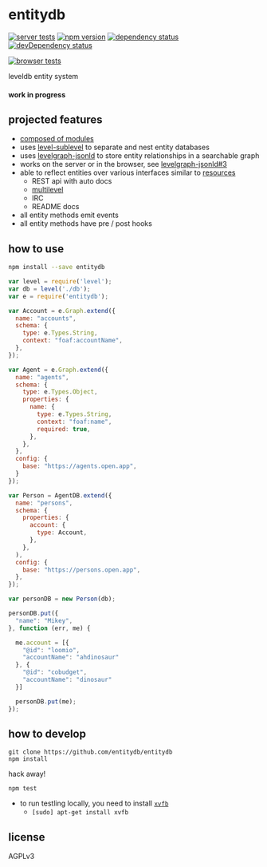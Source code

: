 # entitydb

[![server tests](https://travis-ci.org/entitydb/entitydb.png)](https://travis-ci.org/entitydb/entitydb)
[![npm version](https://badge.fury.io/js/entitydb.png)](https://npmjs.org/package/entitydb)
[![dependency status](https://david-dm.org/entitydb/entitydb.png)](https://david-dm.org/entitydb/entitydb)
[![devDependency status](https://david-dm.org/entitydb/entitydb/dev-status.png)](https://david-dm.org/entitydb/entitydb#info=devDependencies)

[![browser tests](https://ci.testling.com/entitydb/entitydb.png)](https://ci.testling.com/entitydb/entitydb)

leveldb entity system

#### work in progress

## projected features

- [composed of modules](https://github.com/entitydb)
- uses [level-sublevel](https://github.com/dominictarr/level-sublevel) to separate and nest entity databases
- uses [levelgraph-jsonld](https://github.com/mcollina/levelgraph-jsonld) to store entity relationships in a searchable graph
- works on the server or in the browser, see [levelgraph-jsonld#3](http://github.com/mcollina/levelgraph-jsonld/issues/3)
- able to reflect entities over various interfaces similar to [resources](https://github.com/ahdinosaur/resources)
  - REST api with auto docs
  - [multilevel](https://github.com/juliangruber/multilevel)
  - IRC
  - README docs
- all entity methods emit events
- all entity methods have pre / post hooks

## how to use

```bash
npm install --save entitydb
```

```javascript
var level = require('level');
var db = level('./db');
var e = require('entitydb');

var Account = e.Graph.extend({
  name: "accounts",
  schema: {
    type: e.Types.String,
    context: "foaf:accountName",
  },
});

var Agent = e.Graph.extend({
  name: "agents",
  schema: {
    type: e.Types.Object,
    properties: {
      name: {
        type: e.Types.String,
        context: "foaf:name",
        required: true,
      },
    },
  },
  config: {
    base: "https://agents.open.app",
  }
});

var Person = AgentDB.extend({
  name: "persons",
  schema: {
    properties: {
      account: {
        type: Account,
      },
    },
  ),
  config: {
    base: "https://persons.open.app",
  },
});

var personDB = new Person(db);

personDB.put({
  "name": "Mikey",
}, function (err, me) {

  me.account = [{
    "@id": "loomio",
    "accountName": "ahdinosaur"
  }, {
    "@id": "cobudget",
    "accountName": "dinosaur"
  }]

  personDB.put(me);
});
```

## how to develop

```
git clone https://github.com/entitydb/entitydb
npm install
```

hack away!

```
npm test
```

- to run testling locally, you need to install [`xvfb`](http://packages.debian.org/stable/xvfb)
  - `[sudo] apt-get install xvfb`

## license

AGPLv3